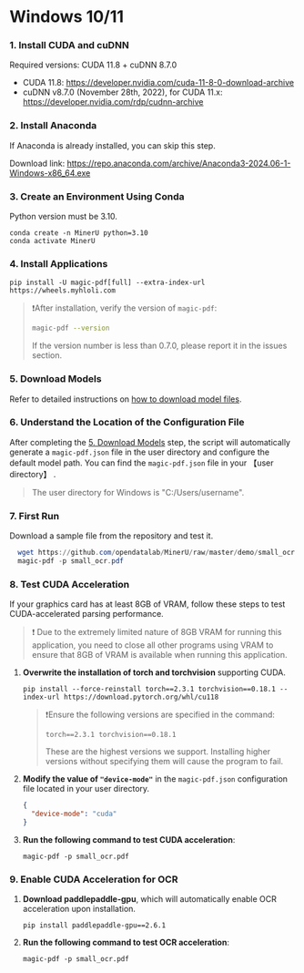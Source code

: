 # Windows 10/11

### 1. Install CUDA and cuDNN

Required versions: CUDA 11.8 + cuDNN 8.7.0

- CUDA 11.8: https://developer.nvidia.com/cuda-11-8-0-download-archive
- cuDNN v8.7.0 (November 28th, 2022), for CUDA 11.x: https://developer.nvidia.com/rdp/cudnn-archive

### 2. Install Anaconda

If Anaconda is already installed, you can skip this step.

Download link: https://repo.anaconda.com/archive/Anaconda3-2024.06-1-Windows-x86_64.exe

### 3. Create an Environment Using Conda

Python version must be 3.10.

```
conda create -n MinerU python=3.10
conda activate MinerU
```

### 4. Install Applications

```
pip install -U magic-pdf[full] --extra-index-url https://wheels.myhloli.com
```

> ❗️After installation, verify the version of `magic-pdf`:
>
> ```bash
> magic-pdf --version
> ```
>
> If the version number is less than 0.7.0, please report it in the issues section.

### 5. Download Models

Refer to detailed instructions on [how to download model files](how_to_download_models_en.md).

### 6. Understand the Location of the Configuration File

After completing the [5. Download Models](#5-download-models) step, the script will automatically generate a `magic-pdf.json` file in the user directory and configure the default model path.
You can find the `magic-pdf.json` file in your 【user directory】 .

> The user directory for Windows is "C:/Users/username".

### 7. First Run

Download a sample file from the repository and test it.

```powershell
  wget https://github.com/opendatalab/MinerU/raw/master/demo/small_ocr.pdf -O small_ocr.pdf
  magic-pdf -p small_ocr.pdf
```

### 8. Test CUDA Acceleration

If your graphics card has at least 8GB of VRAM, follow these steps to test CUDA-accelerated parsing performance.

> ❗ Due to the extremely limited nature of 8GB VRAM for running this application, you need to close all other programs using VRAM to ensure that 8GB of VRAM is available when running this application.

1. **Overwrite the installation of torch and torchvision** supporting CUDA.

   ```
   pip install --force-reinstall torch==2.3.1 torchvision==0.18.1 --index-url https://download.pytorch.org/whl/cu118
   ```

   > ❗️Ensure the following versions are specified in the command:
   >
   > ```
   > torch==2.3.1 torchvision==0.18.1
   > ```
   >
   > These are the highest versions we support. Installing higher versions without specifying them will cause the program to fail.

2. **Modify the value of `"device-mode"`** in the `magic-pdf.json` configuration file located in your user directory.

   ```json
   {
     "device-mode": "cuda"
   }
   ```

3. **Run the following command to test CUDA acceleration**:

   ```
   magic-pdf -p small_ocr.pdf
   ```

### 9. Enable CUDA Acceleration for OCR

1. **Download paddlepaddle-gpu**, which will automatically enable OCR acceleration upon installation.
   ```
   pip install paddlepaddle-gpu==2.6.1
   ```
2. **Run the following command to test OCR acceleration**:
   ```
   magic-pdf -p small_ocr.pdf
   ```
